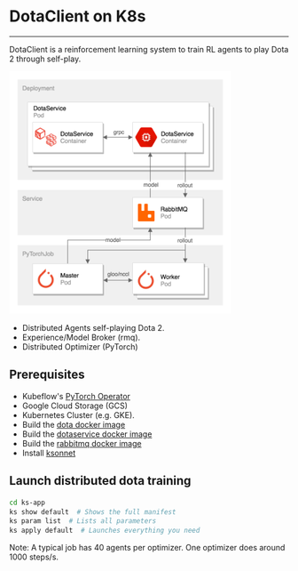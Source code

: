 # DotaClient on K8s

---

DotaClient is a reinforcement learning system to train RL agents to play Dota 2 through self-play.

<img src="dotaclient.png" alt="dotaclient schema" width="400"/>

* Distributed Agents self-playing Dota 2.
* Experience/Model Broker (rmq).
* Distributed Optimizer (PyTorch)

## Prerequisites

* Kubeflow's [PyTorch Operator](https://github.com/kubeflow/pytorch-operator)
* Google Cloud Storage (GCS)
* Kubernetes Cluster (e.g. GKE).
* Build the [dota docker image](https://github.com/TimZaman/DotaService)
* Build the [dotaservice docker image](https://github.com/TimZaman/DotaService)
* Build the [rabbitmq docker image](docker/Dockerfile-rmq)
* Install [ksonnet](https://ksonnet.io/)

## Launch distributed dota training

```bash
cd ks-app
ks show default  # Shows the full manifest
ks param list  # Lists all parameters
ks apply default  # Launches everything you need
```

Note: A typical job has 40 agents per optimizer. One optimizer does around 1000 steps/s.
